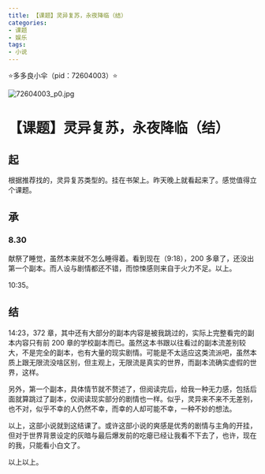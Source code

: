 ```yaml
---
title: 【课题】灵异复苏，永夜降临（结）
categories:
- 课题
- 娱乐
tags:
- 小说
---
```


⭐多多良小伞（pid：72604003）⭐

![72604003_p0.jpg](https://byyw-oss1.oss-cn-hangzhou.aliyuncs.com/img/2025/08/30-e581b08f3ff83ae348fb85c511bf6019-72604003_p0.jpg.webp)

# 【课题】灵异复苏，永夜降临（结）

## 起

根据推荐找的，灵异复苏类型的。挂在书架上。昨天晚上就看起来了。感觉值得立个课题。

## 承

### 8.30

献祭了睡觉，虽然本来就不怎么睡得着。看到现在（9:18），200 多章了，还没出第一个副本。而人设与剧情都还不错，而惊悚感则来自于火力不足。以上。

10:35。

## 结

14:23，372 章，其中还有大部分的副本内容是被我跳过的，实际上完整看完的副本内容只有前 200 章的学校副本而已。虽然这本书跟以往看过的副本流差别较大，不是完全的副本，也有大量的现实剧情。可能是不太适应这类流派吧，虽然本质上跟无限流没啥区别，但主观上，无限流是真实的世界，而副本流确实虚假的世界，这样。

另外，第一个副本，具体情节就不赘述了，但阅读完后，给我一种无力感，包括后面就算跳过了副本，仅阅读现实部分的剧情也一样。似乎，灵异来不来不无差别，也不对，似乎不幸的人仍然不幸，而幸的人却可能不幸，一种不妙的想法。

以上，这部小说就到这结课了。或许这部小说的爽感是优秀的剧情与主角的开挂，但对于世界背景设定的灰暗与最后爆发前的吃瘪已经让我看不下去了，也许，现在的我，只能看小白文了。

以上以上。
